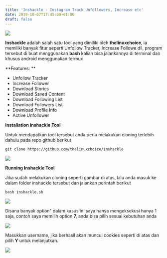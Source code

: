 ```yaml
---
title: 'Inshackle - Instagram Track Unfollowers, Increase etc'
date: 2019-10-07T17:45:00+01:00
draft: false
---
```


  

[![](https://1.bp.blogspot.com/-UKj8EZO1FCE/XZtn8PW0XsI/AAAAAAAAClg/gEFIHEn4Izk1BWDOTCZn8WGmK4o9nQwCQCLcBGAsYHQ/s320/inshackle-run-www.codecrime.net%2B%25282%2529.png)](https://1.bp.blogspot.com/-UKj8EZO1FCE/XZtn8PW0XsI/AAAAAAAAClg/gEFIHEn4Izk1BWDOTCZn8WGmK4o9nQwCQCLcBGAsYHQ/s1600/inshackle-run-www.codecrime.net%2B%25282%2529.png)

  
**Inshackle** adalah salah satu tool yang dimiliki oleh **thelinuxchoice**, ia memiliki banyak fitur seperti Unfollow Tracker, Increase Followe dll, program tersebut di buat menggunakan **bash** kalian bisa jalankannya di terminal dan khusus android menggunakan termux  
  
**Features: **  
  

*   Unfollow Tracker
*   Increase Follower
*   Download Stories
*   Download Saved Content
*   Download Following List
*   Download Followers List
*   Download Profile Info
*   Active Unfollower

**Installation Inshackle Tool**

  

Untuk mendapatkan tool tersebut anda perlu melakukan cloning terlebih dahulu pada repo github berikut

  

  
```
git clone https://github.com/thelinuxchoice/inshackle
```

  

[![](https://1.bp.blogspot.com/-8_F-mgxYMnY/XZtn7o4t6fI/AAAAAAAACl0/rvn6Z1sfOpsaP-5P8toAnCS3wiUQ_d67gCEwYBhgL/s320/inshackle-git-www.codecrime.net.png)](https://1.bp.blogspot.com/-8_F-mgxYMnY/XZtn7o4t6fI/AAAAAAAACl0/rvn6Z1sfOpsaP-5P8toAnCS3wiUQ_d67gCEwYBhgL/s1600/inshackle-git-www.codecrime.net.png)

  

  

**Running Inshackle Tool**

  

Jika sudah melakukan cloning seperti gambar di atas, lalu anda masuk ke dalam folder inshackle tersebut dan jalankan perintah berikut

  

  
```
bash inshackle.sh
```

  

[![](https://1.bp.blogspot.com/-ByS5a97WJFE/XZtn8PYR1EI/AAAAAAAACl4/mUb7YpctuiIJ7mlCyC-5LjUtyLVq5wW-QCEwYBhgL/s320/inshackle-run-www.codecrime.net.png)](https://1.bp.blogspot.com/-ByS5a97WJFE/XZtn8PYR1EI/AAAAAAAACl4/mUb7YpctuiIJ7mlCyC-5LjUtyLVq5wW-QCEwYBhgL/s1600/inshackle-run-www.codecrime.net.png)

  

  

Disana banyak option" dalam kasus ini saya hanya mengeksekusi hanya 1 saja, contoh saya memilih option **7,** anda bisa pilih sesuai kebutuhan anda 

  

[![](https://1.bp.blogspot.com/-e2ZWeVc1nSo/XZtn9w74aSI/AAAAAAAACmA/p-vIqxMBGPMFTJ5lrmQdIVqArznTPo-XgCEwYBhgL/s320/inshackle-run7-www.codecrime.net_LI.jpg%2B%25282%2529.jpg)](https://1.bp.blogspot.com/-e2ZWeVc1nSo/XZtn9w74aSI/AAAAAAAACmA/p-vIqxMBGPMFTJ5lrmQdIVqArznTPo-XgCEwYBhgL/s1600/inshackle-run7-www.codecrime.net_LI.jpg%2B%25282%2529.jpg)

  

Masukkan username, jika berhasil akan muncul cookies seperti di atas dan pilih **Y** untuk melanjutkan.

  

[![](https://1.bp.blogspot.com/-1exGcI2CLvo/XZtn-Nvj5SI/AAAAAAAACl8/q0S18Z7V_j4c4yM3UlsGigorgH8KJ6RIgCEwYBhgL/s320/inshackle-run7-www.codecrime.net_LI.jpg.jpg)](https://1.bp.blogspot.com/-1exGcI2CLvo/XZtn-Nvj5SI/AAAAAAAACl8/q0S18Z7V_j4c4yM3UlsGigorgH8KJ6RIgCEwYBhgL/s1600/inshackle-run7-www.codecrime.net_LI.jpg.jpg)